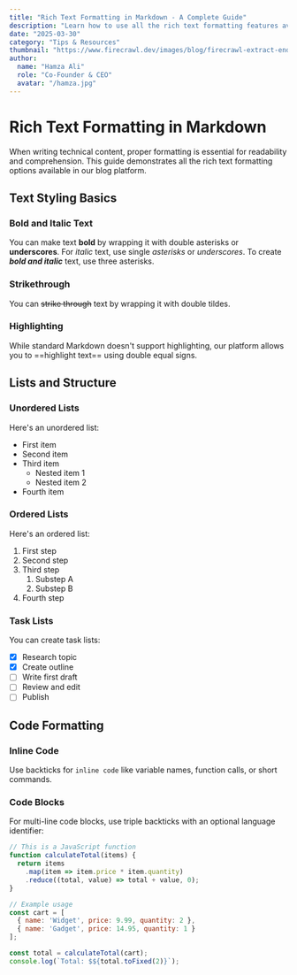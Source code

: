 ```yaml
---
title: "Rich Text Formatting in Markdown - A Complete Guide"
description: "Learn how to use all the rich text formatting features available in Markdown for your blog posts."
date: "2025-03-30"
category: "Tips & Resources"
thumbnail: "https://www.firecrawl.dev/images/blog/firecrawl-extract-endpoint.png"
author:
  name: "Hamza Ali"
  role: "Co-Founder & CEO"
  avatar: "/hamza.jpg"
---
```


# Rich Text Formatting in Markdown

When writing technical content, proper formatting is essential for readability and comprehension. This guide demonstrates all the rich text formatting options available in our blog platform.

## Text Styling Basics

### Bold and Italic Text

You can make text **bold** by wrapping it with double asterisks or __underscores__. For *italic* text, use single *asterisks* or _underscores_. To create ***bold and italic*** text, use three asterisks.

### Strikethrough

You can ~~strike through~~ text by wrapping it with double tildes.

### Highlighting

While standard Markdown doesn't support highlighting, our platform allows you to ==highlight text== using double equal signs.

## Lists and Structure

### Unordered Lists

Here's an unordered list:

- First item
- Second item
- Third item
  - Nested item 1
  - Nested item 2
- Fourth item

### Ordered Lists

Here's an ordered list:

1. First step
2. Second step
3. Third step
   1. Substep A
   2. Substep B
4. Fourth step

### Task Lists

You can create task lists:

- [x] Research topic
- [x] Create outline
- [ ] Write first draft
- [ ] Review and edit
- [ ] Publish

## Code Formatting

### Inline Code

Use backticks for `inline code` like variable names, function calls, or short commands.

### Code Blocks

For multi-line code blocks, use triple backticks with an optional language identifier:

```javascript
// This is a JavaScript function
function calculateTotal(items) {
  return items
    .map(item => item.price * item.quantity)
    .reduce((total, value) => total + value, 0);
}

// Example usage
const cart = [
  { name: 'Widget', price: 9.99, quantity: 2 },
  { name: 'Gadget', price: 14.95, quantity: 1 }
];

const total = calculateTotal(cart);
console.log(`Total: $${total.toFixed(2)}`);